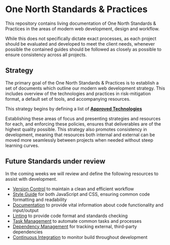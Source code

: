 # One North Standards & Practices
This repository contains living documentation of One North Standards & Practices in the areas of modern web development, design and workflow.

While this does not specifically dictate exact processes, as each project should be evaluated and developed to meet the client needs, whenever possible the contained guides should be followed as closely as possible to ensure consistency across all projects.

## Strategy
The primary goal of the One North Standards & Practices is to establish a set of documents which outline our modern web development strategy. This includes overview of the technologies and practices in risk-mitigation format, a default set of tools, and accompanying resources.

This strategy begins by defining a list of **[Approved Technologies](/approved-tools.md)**

Establishing these areas of focus and presenting strategies and resources for each, and enforcing these policies, ensures that deliverables are of the highest quality possible. This strategy also promotes consistency in development, meaning that resources both internal and external can be moved more seamlessly between projects when needed without steep learning curves.

## Future Standards under review

In the coming weeks we will review and define the following resources to assist with development.

* [Version Control](/version-control) to maintain a clean and efficient workflow
* [Style Guide](/style-guide) for both JavaScript and CSS, ensuring common code formatting and readability
* [Documentation](/documentation) to provide vital information about code functionality and input/output
* [Linting](/linting) to provide code format and standards checking
* [Task Management](/task-management) to automate common tasks and processes
* [Dependency Management](/dependency-management) for tracking external, third-party dependencies
* [Continuous Integration](/continuos-integration) to monitor build throughout development
